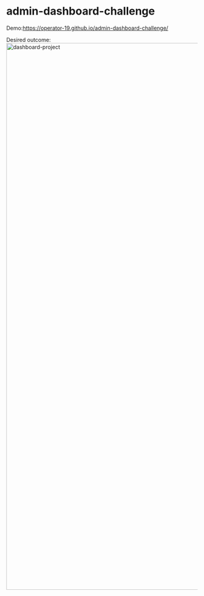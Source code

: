 # admin-dashboard-challenge

Demo:https://operator-19.github.io/admin-dashboard-challenge/


Desired outcome:
<img width="1440" alt="dashboard-project" src="https://user-images.githubusercontent.com/70670914/229328842-24735fde-d319-4de1-be84-d0f905ad9af4.png">
